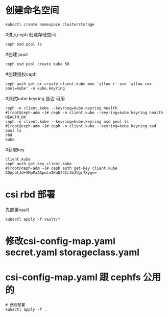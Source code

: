 # 创建命名空间
```
kubectl create namespace clusterstorage
```
#进入ceph 创建存储空间
```
ceph osd pool ls
```
#创建 pool
```
ceph osd pool create kube 50
```
#创建授权ceph
```
ceph auth get-or-create client.kube mon 'allow r' osd 'allow rwx pool=kube' -o kube.keyring
```
#测试kube.keyring 是否 可用
```
ceph -n client.kube --keyring=kube.keyring health
#[root@ceph-adm ~]# ceph -n client.kube --keyring=kube.keyring health
HEALTH_OK
ceph -n client.kube --keyring=kube.keyring osd pool ls
#[root@ceph-adm ~]# ceph -n client.kube --keyring=kube.keyring osd pool ls
rbd
kube
```
#获取key 
```
client.kube
ceph auth get-key client.kube 
#[root@ceph-adm ~]# ceph auth get-key client.kube 
AQApbtJd+5MpMxAApoLnIKuN74Cc3bJUgr7Xyg==
```
# csi rbd 部署
先部署vault
```
kubectl apply -f vault/*
```
# 修改csi-config-map.yaml  secret.yaml storageclass.yaml
# csi-config-map.yaml 跟 cephfs 公用的
```
# 然后部署 
kubectl apply -f .
```
